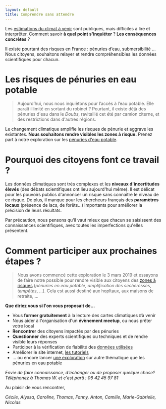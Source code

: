 ```yaml
---
layout: default
title: Comprendre sans attendre 
---
```


Les [estimations du climat à venir](../donnees) sont publiques, mais difficiles à lire et interprêter. Comment savoir **à quel point s'inquiéter** ? **Les conséquences concrètes** ?

 Il existe pourtant des risques en France : pénuries d’eau, submersibilité … 
 Nous citoyens, souhaitons relayer et rendre compréhensibles les données scientifiques pour chacun.

# Les risques de pénuries en eau potable

>Aujourd’hui, nous nous inquiètons pour l’accès à l’eau potable. Elle paraît illimité en sortant du robinet ? Pourtant, il existe déjà des pénuries d'eau dans le *Doubs*, ravitaillé cet été par camion citerne, et des restrictions dans d'autres régions. 

Le changement climatique amplifie les risques de pénurie et aggrave les existantes. **Nous souhaitons rendre visibles les zones à risque.**  Prenez part à notre exploration sur les [pénuries d'eau potable](../risques-penurie-eau).

# Pourquoi des citoyens font ce travail ? 

Les données climatiques sont très complexes et les **niveaux d'incertitudes élevés** (des débats scientifiques ont lieu aujourd'hui même). Il est délicat pour les pouvoirs publics d'annoncer un risque sans connaître le niveau de ce risque.
De plus, il manque pour les chercheurs français des **paramètres locaux** (présence de lacs, de forêts...) importants pour améliorer la précision de leurs résultats.

Par précaution, nous pensons qu'il vaut mieux que chacun se saisissent des connaissances scientifiques, avec toutes les imperfections qu'elles présentent. 

# Comment participer aux prochaines étapes ?

>  Nous avons commencé cette exploration le 3 mars 2019 et essayons de faire notre possible pour rendre visible aux citoyens des [zones à risques](../methode) (*pénuries en eau potable*, *amplification des sécheresses*, *tempêtes*, ...). Cela est aussi destiné aux hopîtaux, aux maisons de retraite, ...

**Que diriez vous si l'on vous proposait de...**

* Vous **former gratuitement** à la lecture des cartes climatiques #à venir
* Nous aider à l'organisation d'un **évènement meetup**, ou nous prêter votre local 
* **Rencontrer** des citoyens impactés par des pénuries
* **Questionner** des experts scientifiques ou techniques et de rendre visible leurs réponses
* Participer à la vérification de fiabilité des [données utilisées](../donnees)
* Améliorer le site internet, [les tutoriels](https://github.com/anticiper/anticiper.github.io)
* ... ou encore lancer [une exploration](../methode) sur autre thématique que les pénuries en eau potable

*Envie de faire connaissance, d'échanger ou de proposer quelque chose? Téléphonez à Thomas W. et c'est parti : 06 42 45 97 81*

Au plaisir de vous rencontrer,

*Cécile, Alyssa, Caroline, Thomas, Fanny, Anton, Camille, Marie-Gabrielle, Nicolas*
